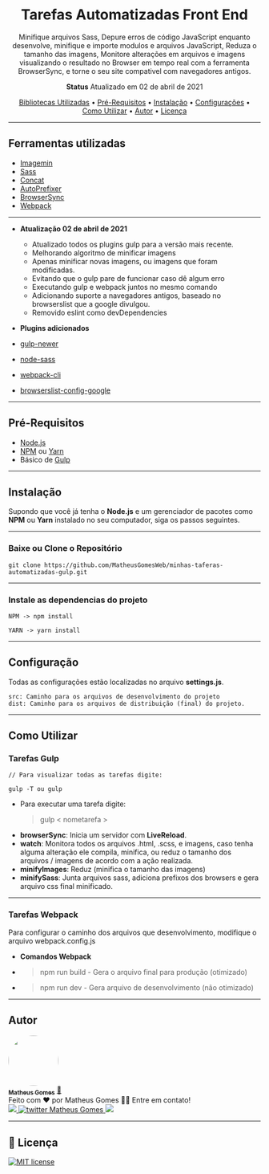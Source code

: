 <h1 align="center">
Tarefas Automatizadas Front End
</h1>

<p align="center">
  Minifique arquivos Sass, Depure erros de código JavaScript enquanto desenvolve, minifique e importe modulos e arquivos JavaScript, Reduza o tamanho das imagens, Monitore alterações em arquivos e imagens visualizando o resultado no Browser em tempo real com a ferramenta BrowserSync, e torne o seu site compativel com navegadores antigos. 
</p>

<p align="center"><b>Status</b> Atualizado em 02 de abril de 2021</p>

<p align="center">
 <a href="#bibliotecas-utilizadas">Bibliotecas Utilizadas</a> •
 <a href="#pré-requisitos">Pré-Requisitos</a> •
 <a href="#instalação">Instalação</a> • 
 <a href="#configuração">Configurações</a> • 
 <a href="#como-utilizar">Como Utilizar</a> • 
 <a href="#autor">Autor</a> • 
 <a href="#memo-licença">Licença</a>
</p>

---

## Ferramentas utilizadas

- [Imagemin](https://www.npmjs.com/package/gulp-imagemin)
- [Sass](https://www.npmjs.com/package/gulp-sass)
- [Concat](https://www.npmjs.com/package/gulp-concat)
- [AutoPrefixer](https://www.npmjs.com/package/gulp-autoprefixer)
- [BrowserSync](https://www.npmjs.com/package/browser-sync)
- [Webpack](https://webpack.js.org/)

---

- **Atualização 02 de abril de 2021**
  - Atualizado todos os plugins gulp para a versão mais recente.
  - Melhorando algoritmo de minificar imagens
  - Apenas minificar novas imagens, ou imagens que foram modificadas.
  - Evitando que o gulp pare de funcionar caso dê algum erro
  - Executando gulp e webpack juntos no mesmo comando
  - Adicionando suporte a navegadores antigos, baseado no browserslist que a google divulgou.
  - Removido eslint como devDependencies

- **Plugins adicionados**
- [gulp-newer](https://www.npmjs.com/package/gulp-newer)
- [node-sass](https://www.npmjs.com/package/node-sass)
- [webpack-cli](https://webpack.js.org/)
- [browserslist-config-google](https://www.npmjs.com/package/browserslist-config-google)

---

## Pré-Requisitos

- [Node.js](https://nodejs.org/en/)
- [NPM](https://www.npmjs.com/) ou [Yarn](https://yarnpkg.com/)
- Básico de [Gulp](https://gulpjs.com/)

---

## Instalação

Supondo que você já tenha o **Node.js** e um gerenciador de pacotes como **NPM** ou **Yarn** instalado no seu computador, siga os passos seguintes.

---

### Baixe ou Clone o Repositório

```
git clone https://github.com/MatheusGomesWeb/minhas-taferas-automatizadas-gulp.git
```

---

### Instale as dependencias do projeto

```
NPM -> npm install
```

```
YARN -> yarn install
```

---

## Configuração

Todas as configurações estão localizadas no arquivo **settings.js**.

```
src: Caminho para os arquivos de desenvolvimento do projeto
dist: Caminho para os arquivos de distribuição (final) do projeto.
```

---

## Como Utilizar

### Tarefas Gulp

```
// Para visualizar todas as tarefas digite:

gulp -T ou gulp
```

- Para executar uma tarefa digite:
  > gulp < nometarefa >
- **browserSync**: Inicia um servidor com **LiveReload**.
- **watch**: Monitora todos os arquivos .html, .scss, e imagens, caso tenha alguma alteração ele compila, minifica, ou reduz o tamanho dos arquivos / imagens de acordo com a ação realizada.
- **minifyImages**: Reduz (minifica o tamanho das imagens)
- **minifySass**: Junta arquivos sass, adiciona prefixos dos browsers e gera arquivo css final minificado.

---

### Tarefas Webpack

Para configurar o caminho dos arquivos que desenvolvimento, modifique o arquivo webpack.config.js

- **Comandos Webpack**

- > npm run build - Gera o arquivo final para produção (otimizado)
- > npm run dev - Gera arquivo de desenvolvimento (não otimizado)

---

## Autor

<a href="https://github.com/MatheusGomesWeb">
 <img style="border-radius: 50%; " src="https://avatars3.githubusercontent.com/u/12579898?s=96&v=4" width="100px; " alt=""/>
 <br />
 <sub><b>Matheus Gomes</b></sub></a> <a href="https://github.com/MatheusGomesWeb" title="Matheus Gomes Web">🚀</a>
 <br>
Feito com ❤️ por Matheus Gomes 👋🏽 Entre em contato!
<br>
<a href="https://www.linkedin.com/in/matheusgomes/" target="_blank">
<img src="https://img.shields.io/badge/-Matheus-blue?style=flat-square&logo=Linkedin&logoColor=white&link=https://www.linkedin.com/in/matheusgomes/"/>
 </a>
 <a href="https://twitter.com/MatheusGomesWeb" target="_blank">
<img alt="twitter Matheus Gomes" src="https://img.shields.io/badge/-@MatheusGomesWeb-%231ca0f1?style=flat-square&logo=twitter&logoColor=white&link=https://twitter.com/MatheusGomesWeb"/>
 </a>
 <a href="https://www.facebook.com/matheusgomesrdj/" target="_blank">
<img src="https://img.shields.io/badge/-MatheusGomes-%234267b2?style=flat-square&logo=facebook&logoColor=white&link=https://www.facebook.com/matheusgomesrdj/"/>
</a>

---

## :memo: Licença

[![MIT license](https://img.shields.io/badge/License-MIT-blue.svg)](https://lbesson.mit-license.org/)
